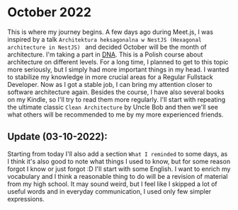 # October 2022

This is where my journey begins. A few days ago during Meet.js, I was inspired by a talk `Architektura heksagonalna w NestJS (Hexagonal architecture in NestJS) ` and decided October will be the month of architecture. I'm taking a part in [DNA](https://droganowoczesnegoarchitekta.pl/). This is a Polish course about architecture on different levels. For a long time, I planned to get to this topic more seriously, but I simply had more important things in my head. I wanted to stabilize my knowledge in more crucial areas for a Regular Fullstack Developer. Now as I got a stable job, I can bring my attention closer to software architecture again. Besides the course, I have also several books on my Kindle, so I'll try to read them more regularly. I'll start with repeating the ultimate classic `Clean Architecture` by Uncle Bob and then we'll see what others will be recommended to me by my more experienced friends.

## Update (03-10-2022):

Starting from today I'll also add a section `What I reminded` to some days, as I think it's also good to note what things I used to know, but for some reason forgot I know or just forgot :D I'll start with some English. I want to enrich my vocabulary and I think a reasonable thing to do will be a revision of material from my high school. It may sound weird, but I feel like I skipped a lot of useful words and in everyday communication, I used only few simpler expressions.
